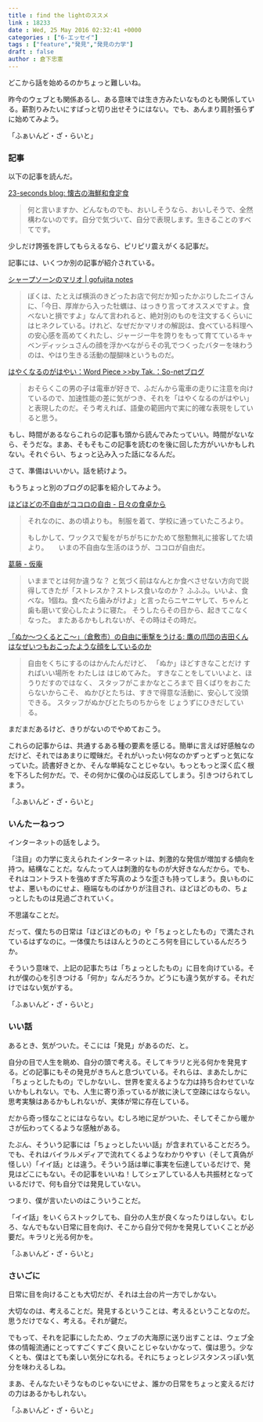 ```yaml
---
title : find the lightのススメ
link : 18233
date : Wed, 25 May 2016 02:32:41 +0000
categories : ["6-エッセイ"]
tags : ["feature","発見","発見の力学"]
draft : false
author : 倉下忠憲
---
```


どこから話を始めるのかちょっと難しいね。

昨今のウェブとも関係あるし、ある意味では生き方みたいなものとも関係している。薪割りみたいにすぱっと切り出せそうにはない。でも、あんまり肩肘張らずに始めてみよう。

「ふぁいんど・ざ・らいと」

<H3>記事</H3>

以下の記事を読んだ。

<a href="http://23secblog.blogspot.jp/2016/05/blog-post.html">23-seconds blog: 懐古の海鮮和食定食</a>

<blockquote>
何と言いますか、どんなものでも、おいしそうなら、おいしそうで、全然構わないのです。自分で気づいて、自分で表現します。生きることのすべてです。
</blockquote>

少しだけ誇張を許してもらえるなら、ピリピリ震えがくる記事だ。

記事には、いくつか別の記事が紹介されている。

<a href="http://gofujita.net/notes_mario.html">シャープソーンのマリオ | gofujita notes</a>

<blockquote>
ぼくは、たとえば横浜のきどったお店で何だか知ったかぶりしたニイさんに、「今日、厚岸から入った牡蠣は、はっきり言ってオススメですよ。食べないと損ですよ」なんて言われると、絶対別のものを注文するくらいにはヒネクレている。けれど、なぜだかマリオの解説は、食べている料理への安心感を高めてくれたし、ジャージー牛を誇りをもって育てているキャベンディッシュさんの顔を浮かべながらその乳でつくったバターを味わうのは、やはり生きる活動の醍醐味というものだ。
</blockquote>

<a href="http://takpluspluslog.blog.so-net.ne.jp/2016-03-12">はやくなるのがはやい：Word Piece &gt;&gt;by Tak.：So-netブログ</a>

<blockquote>
おそらくこの男の子は電車が好きで、ふだんから電車の走りに注意を向けているので、加速性能の差に気がつき、それを「はやくなるのがはやい」と表現したのだ。そう考えれば、語彙の範囲内で実に的確な表現をしていると思う。
</blockquote>

もし、時間があるならこれらの記事も頭から読んでみたっていい。時間がないなら、そうだな。まあ、そもそもこの記事を読むのを後に回した方がいいかもしれない。それぐらい、ちょっと込み入った話になるんだ。

さて、準備はいいかい。話を続けよう。

もうちょっと別のブログの記事を紹介してみよう。

<a href="http://hibinoshokutaku.hatenablog.com/entry/2016/04/23/150814">ほどほどの不自由がココロの自由 - 日々の食卓から</a>

<blockquote>
それなのに、あの頃よりも。
制服を着て、学校に通っていたころより。

もしかして、ワックスで髪をがちがちにかためて慇懃無礼に接客してた頃より。
　
いまの不自由な生活のほうが、ココロが自由だ。　
</blockquote>

<a href="http://kariio.hatenablog.com/entry/2016/05/17/115705">葛藤 - 仮庵</a>

<blockquote>
いままでとは何か違うな？ と気づく前はなんとか食べさせない方向で説得してきたが「ストレスか？ストレス食いなのか？ ふふふ。いいよ、食べな。1個ね。食べたら歯みがけよ」と言ったらニヤニヤして、ちゃんと歯も磨いて安心したように寝た。
そうしたらその日から、起きてこなくなった。
またあるかもしれないが、その時はその時だ。
</blockquote>

<a href="http://parupisupipi.seesaa.net/article/438125098.html">「ぬか～つくるとこ～」（倉敷市）の自由に衝撃をうける: 鷹の爪団の吉田くんはなぜいつもおこったような顔をしているのか</a>

<blockquote>
自由をくちにするのはかんたんだけど、
「ぬか」ほどすきなことだけ すればいい場所を
わたしは はじめてみた。
すきなことをしていいよと、ほうりだすのではなく、
スタッフがこまかなところまで 目くばりをおこたらないからこそ、
ぬかびとたちは、すきで得意な活動に、安心して没頭できる。
スタッフがぬかびとたちのちからを じょうずにひきだしている。
</blockquote>

まだまだあるけど、きりがないのでやめておこう。

これらの記事からは、共通するある種の要素を感じる。簡単に言えば好感触なのだけど、それではあまりに曖昧だ。それがいったい何なのかずっとずっと気になっていた。読書好きとか、そんな単純なことじゃない。もっともっと深く広く根を下ろした何かだ。で、その何かに僕の心は反応してしまう。引きつけられてしまう。

「ふぁいんど・ざ・らいと」

<H3>いんたーねっつ</H3>

インターネットの話をしよう。

「注目」の力学に支えられたインターネットは、刺激的な発信が増加する傾向を持つ。結構なことだ。なんたって人は刺激的なものが大好きなんだから。でも、それはコントラストを強めすぎた写真のような歪さも持ってしまう。良いものにせよ、悪いものにせよ、極端なものばかりが注目され、ほどほどのもの、ちょっとしたものは見過ごされていく。

不思議なことだ。

だって、僕たちの日常は「ほどほどのもの」や「ちょっとしたもの」で満たされているはずなのに。一体僕たちはほんとうのところ何を目にしているんだろうか。

そういう意味で、上記の記事たちは「ちょっとしたもの」に目を向けている。それが僕の心を引きつける「何か」なんだろうか。どうにも違う気がする。それだけではない気がする。

「ふぁいんど・ざ・らいと」

<H3>いい話</H3>

あるとき、気がついた。そこには「発見」があるのだ、と。

自分の目で人生を眺め、自分の頭で考える。そしてキラリと光る何かを発見する。どの記事にもその発見がきちんと息づいている。それらは、まあたしかに「ちょっとしたもの」でしかないし、世界を変えるような力は持ち合わせていないかもしれない。でも、人生に寄り添っているが故に決して空疎にはならない。思考実験はあるかもしれないが、実体が常に存在している。

だから奇っ怪なことにはならない。むしろ地に足がついた、そしてそこから暖かさが伝わってくるような感触がある。

たぶん、そういう記事には「ちょっとしたいい話」が含まれていることだろう。でも、それはバイラルメディアで流れてくるようなわかりやすい（そして真偽が怪しい）「イイ話」とは違う。そういう話は単に事実を伝達しているだけで、発見はどこにもない。その記事をいいね！してシェアしている人も共振材となっているだけで、何も自分では発見していない。

つまり、僕が言いたいのはこういうことだ。

「イイ話」をいくらストックしても、自分の人生が良くなったりはしない。むしろ、なんでもない日常に目を向け、そこから自分で何かを発見していくことが必要だ。キラリと光る何かを。

「ふぁいんど・ざ・らいと」

<H3>さいごに</H3>

日常に目を向けることも大切だが、それは土台の片一方でしかない。

大切なのは、考えることだ。発見するということは、考えるということなのだ。思うだけでなく、考える。それが鍵だ。

でもって、それを記事にしたため、ウェブの大海原に送り出すことは、ウェブ全体の情報流通にとってすごくすごく良いことじゃないかなって、僕は思う。少なくとも、僕はとても楽しい気分になれる。それにちょっとレジスタンスっぽい気分を味わえるしね。

まあ、そんなたいそうなものじゃないにせよ、誰かの日常をちょっと変えるだけの力はあるかもしれない。

「ふぁいんど・ざ・らいと」





